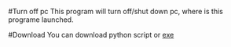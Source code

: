 #Turn off pc
This program will turn off/shut down pc, where is this programe launched.

#Download
You can download python script or [exe](http://bezpecne.jednoduse.cz/soubory/turnoffpc.exe)
